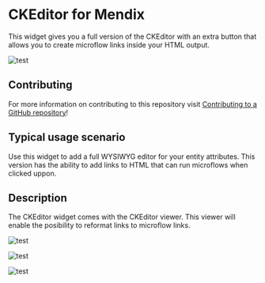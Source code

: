 # CKEditor for Mendix

This widget gives you a full version of the CKEditor with an extra button that allows you to create microflow links inside your HTML output.

![test](https://github.com/mendix/CKEditorForMendix/raw/master/assets/mendix_button.png)

## Contributing

For more information on contributing to this repository visit [Contributing to a GitHub repository](https://world.mendix.com/display/howto50/Contributing+to+a+GitHub+repository)!

## Typical usage scenario

Use this widget to add a full WYSIWYG editor for your entity attributes. This version has the ability to add links to HTML that can run microflows when clicked uppon.
 
## Description

The CKEditor widget comes with the CKEditor viewer. This viewer will enable the posibility to reformat links to microflow links.

![test](https://github.com/mendix/CKEditorForMendix/raw/master/assets/ckeditor.png)

![test](https://github.com/mendix/CKEditorForMendix/raw/master/assets/mendix_button.png)

![test](https://github.com/mendix/CKEditorForMendix/raw/master/assets/microflow_executed.png)
